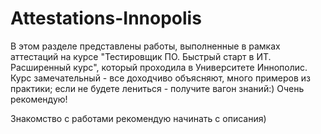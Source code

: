 # Attestations-Innopolis
В этом разделе представлены работы, выполненные в рамках аттестаций на курсе "Тестировщик ПО. Быстрый старт в ИТ. Расширенный курс", который проходила в Университете Иннополис. Курс замечательный - все доходчиво объясняют, много примеров из практики; если не будете лениться - получите вагон знаний:) Очень рекомендую!

Знакомство с работами рекомендую начинать с описания)
